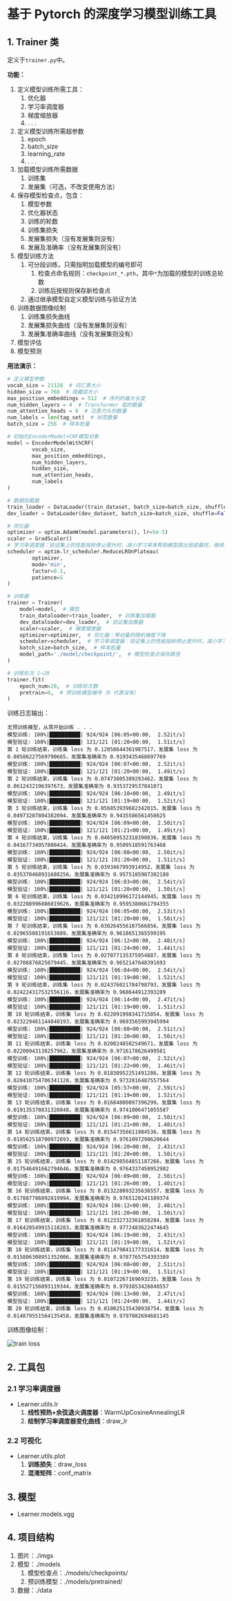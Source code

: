 # 基于 Pytorch 的深度学习模型训练工具

## 1. Trainer 类

定义于`trainer.py`中。

**功能：**

1. 定义模型训练所需工具：
   1. 优化器
   2. 学习率调度器
   3. 梯度缩放器
   4. . . .
2. 定义模型训练所需超参数
   1. epoch
   2. batch_size
   3. learning_rate
   4. . . .
3. 加载模型训练所需数据
   1. 训练集
   2. 发展集（可选，不改变使用方法）
4. 保存模型检查点，包含：
   1. 模型参数
   2. 优化器状态
   3. 训练的轮数
   4. 训练集损失
   5. 发展集损失（没有发展集则没有）
   6. 发展及准确率（没有发展集则没有）
5. 模型训练方法
   1. 可分段训练，只需指明加载模型的编号即可
      1. 检查点命名规则：`checkpoint_*.pth`，其中`*`为加载的模型的训练总轮数
      2. 训练后按规则保存新检查点
   2. 通过继承模型自定义模型训练与验证方法
6. 训练数据图像绘制
   1. 训练集损失曲线
   2. 发展集损失曲线（没有发展集则没有）
   3. 发展集准确率曲线（没有发展集则没有）
7. 模型评估
8. 模型预测

**用法演示：**

```Python
# 定义模型参数
vocab_size = 21128  # 词汇表大小
hidden_size = 768  # 隐藏层大小
max_position_embeddings = 512  # 序列的最大长度
num_hidden_layers = 4  # Transformer 层的数量
num_attention_heads = 8  # 注意力头的数量
num_labels = len(tag_set)  # 标签数量
batch_size = 256  # 样本批量

# 初始化EncoderModel+CRF模型对象
model = EncoderModelWithCRF(
        vocab_size, 
        max_position_embeddings,
        num_hidden_layers, 
        hidden_size, 
        num_attention_heads, 
        num_labels
)

# 数据加载器
train_loader = DataLoader(train_dataset, batch_size=batch_size, shuffle=True)
dev_loader = DataLoader(dev_dataset, batch_size=batch_size, shuffle=False)  # 验证时不需要shuffle

# 优化器
optimizer = optim.AdamW(model.parameters(), lr=5e-5)
scaler = GradScaler()
# 学习率调度器：验证集上的性能指标停止提升时，减小学习率来帮助模型跳出局部最优，继续优化
scheduler = optim.lr_scheduler.ReduceLROnPlateau(
        optimizer,
        mode='min',
        factor=0.1,
        patience=5
)

# 训练器
trainer = Trainer(
    model=model,  # 模型
    train_dataloader=train_loader,  # 训练集加载器
    dev_dataloader=dev_loader,  # 验证集加载器
    scaler=scaler,  # 梯度缩放器
    optimizer=optimizer,  # 优化器：带动量的随机梯度下降 
    scheduler=scheduler,  # 学习率调度器：验证集上的性能指标停止提升时，减小学习率来帮助模型跳出局部最优，继续优化
    batch_size=batch_size,  # 样本批量
    model_path='./model/checkpoint/',  # 模型检查点保存路径
)

# 训练轮次 1~20
trainer.fit(
    epoch_num=20,  # 训练轮次数
    pretrain=0,  # 预训练模型编号（0 代表没有）
)
```

训练日志输出：

```text
无预训练模型，从零开始训练 . . .
模型训练: 100%|██████████| 924/924 [06:05<00:00,  2.52it/s]
模型验证: 100%|██████████| 121/121 [01:20<00:00,  1.51it/s]
第 1 轮训练结束，训练集 loss 为 0.12058644361987517，发展集 loss 为 0.08586227569790665，发展集准确率为 0.9193435468697769
模型训练: 100%|██████████| 924/924 [06:07<00:00,  2.52it/s]
模型验证: 100%|██████████| 121/121 [01:20<00:00,  1.49it/s]
第 2 轮训练结束，训练集 loss 为 0.07473805309293462，发展集 loss 为 0.0612432196397673，发展集准确率为 0.9353729537841071
模型训练: 100%|██████████| 924/924 [06:10<00:00,  2.49it/s]
模型验证: 100%|██████████| 121/121 [01:19<00:00,  1.52it/s]
第 3 轮训练结束，训练集 loss 为 0.056853939682342015，发展集 loss 为 0.04973207804382094，发展集准确率为 0.9435586561458625
模型训练: 100%|██████████| 924/924 [06:09<00:00,  2.50it/s]
模型验证: 100%|██████████| 121/121 [01:21<00:00,  1.49it/s]
第 4 轮训练结束，训练集 loss 为 0.046509532318390036，发展集 loss 为 0.04167734957800424，发展集准确率为 0.9509518591763468
模型训练: 100%|██████████| 924/924 [06:08<00:00,  2.50it/s]
模型验证: 100%|██████████| 121/121 [01:20<00:00,  1.51it/s]
第 5 轮训练结束，训练集 loss 为 0.0393467993914952，发展集 loss 为 0.035370468931688256，发展集准确率为 0.9575185987302188
模型训练: 100%|██████████| 924/924 [06:03<00:00,  2.54it/s]
模型验证: 100%|██████████| 121/121 [01:20<00:00,  1.50it/s]
第 6 轮训练结束，训练集 loss 为 0.034210996172144945，发展集 loss 为 0.032208996086019626，发展集准确率为 0.9595380661794355
模型训练: 100%|██████████| 924/924 [06:05<00:00,  2.53it/s]
模型验证: 100%|██████████| 121/121 [01:20<00:00,  1.50it/s]
第 7 轮训练结束，训练集 loss 为 0.030264556107566856，发展集 loss 为 0.02965508191653889，发展集准确率为 0.9618651365599195
模型训练: 100%|██████████| 924/924 [06:12<00:00,  2.48it/s]
模型验证: 100%|██████████| 121/121 [01:24<00:00,  1.44it/s]
第 8 轮训练结束，训练集 loss 为 0.027077135375954887，发展集 loss 为 0.02706876825079445，发展集准确率为 0.9652147648391693
模型训练: 100%|██████████| 924/924 [06:04<00:00,  2.54it/s]
模型验证: 100%|██████████| 121/121 [01:19<00:00,  1.52it/s]
第 9 轮训练结束，训练集 loss 为 0.024376021784798793，发展集 loss 为 0.024224317532556116，发展集准确率为 0.968644912393289
模型训练: 100%|██████████| 924/924 [06:14<00:00,  2.47it/s]
模型验证: 100%|██████████| 121/121 [01:19<00:00,  1.51it/s]
第 10 轮训练结束，训练集 loss 为 0.022091998341715054，发展集 loss 为 0.023229461144040193，发展集准确率为 0.9693565993945994
模型训练: 100%|██████████| 924/924 [06:08<00:00,  2.51it/s]
模型验证: 100%|██████████| 121/121 [01:20<00:00,  1.50it/s]
第 11 轮训练结束，训练集 loss 为 0.0200248502549671，发展集 loss 为 0.02200943138257962，发展集准确率为 0.9716178626499581
模型训练: 100%|██████████| 924/924 [06:07<00:00,  2.52it/s]
模型验证: 100%|██████████| 121/121 [01:22<00:00,  1.46it/s]
第 12 轮训练结束，训练集 loss 为 0.01830952251491286，发展集 loss 为 0.020410754706341128，发展集准确率为 0.9732816487557564
模型训练: 100%|██████████| 924/924 [05:57<00:00,  2.59it/s]
模型验证: 100%|██████████| 121/121 [01:19<00:00,  1.52it/s]
第 13 轮训练结束，训练集 loss 为 0.01684800097396299，发展集 loss 为 0.019135370831320848，发展集准确率为 0.9741806471055587
模型训练: 100%|██████████| 924/924 [06:09<00:00,  2.50it/s]
模型验证: 100%|██████████| 121/121 [01:21<00:00,  1.48it/s]
第 14 轮训练结束，训练集 loss 为 0.01547356611984536，发展集 loss 为 0.018562518700972693，发展集准确率为 0.9761097298628644
模型训练: 100%|██████████| 924/924 [06:20<00:00,  2.43it/s]
模型验证: 100%|██████████| 121/121 [01:20<00:00,  1.50it/s]
第 15 轮训练结束，训练集 loss 为 0.014298564851187266，发展集 loss 为 0.017546491662794646，发展集准确率为 0.9764337458952982
模型训练: 100%|██████████| 924/924 [06:09<00:00,  2.50it/s]
模型验证: 100%|██████████| 121/121 [01:26<00:00,  1.40it/s]
第 16 轮训练结束，训练集 loss 为 0.013228093235636557，发展集 loss 为 0.017887786892819994，发展集准确率为 0.9765128241109374
模型训练: 100%|██████████| 924/924 [06:12<00:00,  2.48it/s]
模型验证: 100%|██████████| 121/121 [01:20<00:00,  1.50it/s]
第 17 轮训练结束，训练集 loss 为 0.012332732361858284，发展集 loss 为 0.016420549915118283，发展集准确率为 0.9772483622474645
模型训练: 100%|██████████| 924/924 [06:19<00:00,  2.43it/s]
模型验证: 100%|██████████| 121/121 [01:19<00:00,  1.52it/s]
第 18 轮训练结束，训练集 loss 为 0.011479841177331614，发展集 loss 为 0.015806308951352006，发展集准确率为 0.9787765754393389
模型训练: 100%|██████████| 924/924 [06:08<00:00,  2.51it/s]
模型验证: 100%|██████████| 121/121 [01:19<00:00,  1.51it/s]
第 19 轮训练结束，训练集 loss 为 0.01072267169693235，发展集 loss 为 0.015527156093119344，发展集准确率为 0.9793853426840557
模型训练: 100%|██████████| 924/924 [06:13<00:00,  2.47it/s]
模型验证: 100%|██████████| 121/121 [01:24<00:00,  1.44it/s]
第 20 轮训练结束，训练集 loss 为 0.010025135430938754，发展集 loss 为 0.014879551564135458，发展集准确率为 0.9797082694681145
```

训练图像绘制：

![train loss](./img/plot.png)

## 2. 工具包

### 2.1 学习率调度器

- Learner.utils.lr
   1. **线性预热+余弦退火调度器**：WarmUpCosineAnnealingLR
   2. **绘制学习率调度器变化曲线**：draw_lr

### 2.2 可视化

- Learner.utils.plot
  1. **训练损失**：draw_loss
  2. **混淆矩阵**：conf_matrix

## 3. 模型

- Learner.models.vgg

## 4. 项目结构

1. 图片：./imgs
2. 模型：./models
   1. 模型检查点：./models/checkpoints/
   2. 预训练模型：./models/pretrained/
4. 数据：./data

